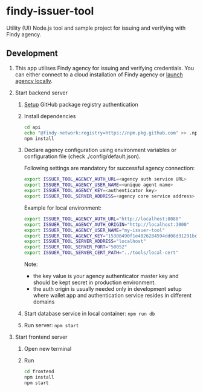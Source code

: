 # findy-issuer-tool

Utility (UI) Node.js tool and sample project for issuing and verifying with Findy agency.

## Development

1. This app utilises Findy agency for issuing and verifying credentials. You can either connect to a cloud installation of Findy agency or [launch agency locally](https://github.com/findy-network/findy-wallet-pwa/blob/master/tools/env/README.md).

1. Start backend server

   1. [Setup](https://docs.github.com/en/packages/working-with-a-github-packages-registry/working-with-the-npm-registry#authenticating-with-a-personal-access-token) GitHub package registry authentication

   1. Install dependencies

      ```sh
      cd api
      echo "@findy-network:registry=https://npm.pkg.github.com" >> .npmrc
      npm install
      ```

   1. Declare agency configuration using environment variables or configuration file (check ./config/default.json).

      Following settings are mandatory for successful agency connection:

      ```sh
      export ISSUER_TOOL_AGENCY_AUTH_URL=<agency auth service URL>
      export ISSUER_TOOL_AGENCY_USER_NAME=<unique agent name>
      export ISSUER_TOOL_AGENCY_KEY=<authenticator key>
      export ISSUER_TOOL_SERVER_ADDRESS=<agency core service address>
      ```

      Example for local environment:

      ```sh
      export ISSUER_TOOL_AGENCY_AUTH_URL="http://localhost:8088"
      export ISSUER_TOOL_AGENCY_AUTH_ORIGIN="http://localhost:3000"
      export ISSUER_TOOL_AGENCY_USER_NAME="my-issuer-tool"
      export ISSUER_TOOL_AGENCY_KEY="15308490f1e4026284594dd08d31291bc8ef2aeac730d0daf6ff87bb92d4336c"
      export ISSUER_TOOL_SERVER_ADDRESS="localhost"
      export ISSUER_TOOL_SERVER_PORT="50052"
      export ISSUER_TOOL_SERVER_CERT_PATH="../tools/local-cert"
      ```

      Note:

      - the key value is your agency authenticator master key and should be kept secret in production environment.
      - the auth origin is usually needed only in development setup where wallet app and authentication service resides in different domains

   1. Start database service in local container: `npm run db`

   1. Run server: `npm start`

1. Start frontend server

   1. Open new terminal

   1. Run
      ```sh
      cd frontend
      npm install
      npm start
      ```
